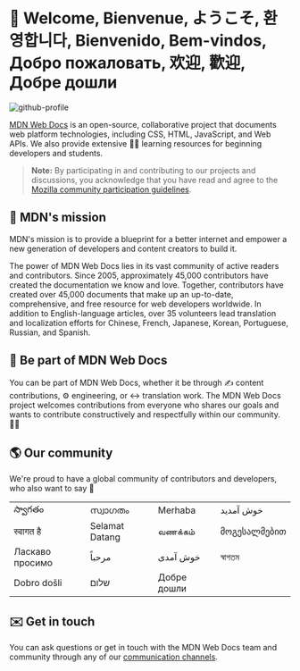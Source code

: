 # 👋 Welcome, Bienvenue, ようこそ, 환영합니다, Bienvenido, Bem-vindos, Добро пожаловать, 欢迎, 歡迎, Добре дошли

![github-profile](https://user-images.githubusercontent.com/10350960/166113119-629295f6-c282-42c9-9379-af2de5ad4338.png)

[MDN Web Docs](https://developer.mozilla.org/) is an open-source, collaborative project that documents web platform technologies, including CSS, HTML, JavaScript, and Web APIs. We also provide extensive 🧑‍🎓 learning resources for beginning developers and students.

> **Note:** By participating in and contributing to our projects and discussions, you acknowledge that you have read and agree to the [Mozilla community participation guidelines](https://github.com/mdn/mdn-community/blob/main/CODE_OF_CONDUCT.md).

## 🙌 MDN's mission

MDN's mission is to provide a blueprint for a better internet and empower a new generation of developers and content creators to build it.

The power of MDN Web Docs lies in its vast community of active readers and contributors. Since 2005, approximately 45,000 contributors have created the documentation we know and love. Together, contributors have created over 45,000 documents that make up an up-to-date, comprehensive, and free resource for web developers worldwide. In addition to English-language articles, over 35 volunteers lead translation and localization efforts for Chinese, French, Japanese, Korean, Portuguese, Russian, and Spanish.

## 🤝 Be part of MDN Web Docs

You can be part of MDN Web Docs, whether it be through ✍️ content contributions, ⚙️ engineering, or ↔️ translation work. The MDN Web Docs project welcomes contributions from everyone who shares our goals and wants to contribute constructively and respectfully within our community. 🧘‍♂️

## 🌎 Our community

We're proud to have a global community of contributors and developers, who also want to say 👋

<table>
  <tbody>
    <tr>
      <td>స్వాగతం</td>
      <td>സ്വാഗതം</td>
      <td>Merhaba</td>
      <td>خوش آمدید</td>
    </tr>
    <tr>
      <td>स्वागत है</td>
      <td>Selamat Datang</td>
      <td>வணக்கம்</td>
      <td>მოგესალმებით</td>
    </tr>
    <tr>
      <td>Ласкаво просимо</td>
      <td>مرحباً</td>
      <td>خوش آمدی</td>
      <td>স্বাগতম</td>
    </tr>
    <tr>
      <td>Dobro došli</td>
      <td>שלום</td>
      <td>Добре дошли</td>
      <td></td>
    </tr>
  </tbody>
</table>

## ✉️ Get in touch

You can ask questions or get in touch with the MDN Web Docs team and community through any of our [communication channels](https://developer.mozilla.org/en-US/docs/MDN/Community/Communication_channels).

